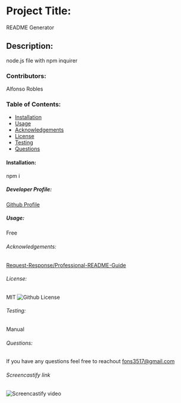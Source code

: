 
# Project Title:
README Generator


## Description:
node.js file with npm inquirer

### Contributors:
Alfonso Robles

### Table of Contents:
* [Installation](#installation)
* [Usage](#usage)
* [Acknowledgements](#credits)
* [License](#license)
* [Testing](#testing)
* [Questions](#questions)
#### Installation:
npm i

##### Developer Profile:
[Github Profile](https://github.com/fons3517)

##### Usage:
Free

###### Acknowledgements:
[Request-Response/Professional-README-Guide](https://coding-boot-camp.github.io/full-stack/github/professional-readme-guide)


###### License:
MIT
![Github License](https://img.shields.io/badge/license-MIT-blue.svg)


###### Testing:
Manual


###### Questions: 
If you have any questions feel free to reachout
fons3517@gmail.com

###### Screencastify link
![Screencastify video](https://watch.screencastify.com/v/AJRrLNFB3K28Qg7dXafI)

 